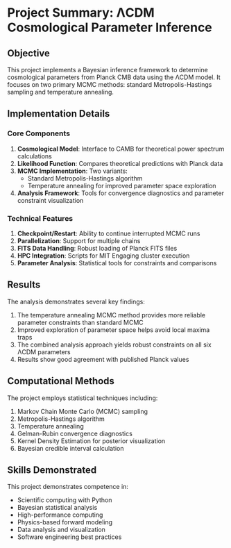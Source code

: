 # Project Summary: ΛCDM Cosmological Parameter Inference

## Objective
This project implements a Bayesian inference framework to determine cosmological parameters from Planck CMB data using the ΛCDM model. It focuses on two primary MCMC methods: standard Metropolis-Hastings sampling and temperature annealing.

## Implementation Details

### Core Components
1. **Cosmological Model**: Interface to CAMB for theoretical power spectrum calculations
2. **Likelihood Function**: Compares theoretical predictions with Planck data
3. **MCMC Implementation**: Two variants:
   - Standard Metropolis-Hastings algorithm
   - Temperature annealing for improved parameter space exploration
4. **Analysis Framework**: Tools for convergence diagnostics and parameter constraint visualization

### Technical Features
1. **Checkpoint/Restart**: Ability to continue interrupted MCMC runs
2. **Parallelization**: Support for multiple chains
3. **FITS Data Handling**: Robust loading of Planck FITS files
4. **HPC Integration**: Scripts for MIT Engaging cluster execution
5. **Parameter Analysis**: Statistical tools for constraints and comparisons

## Results

The analysis demonstrates several key findings:

1. The temperature annealing MCMC method provides more reliable parameter constraints than standard MCMC
2. Improved exploration of parameter space helps avoid local maxima traps
3. The combined analysis approach yields robust constraints on all six ΛCDM parameters
4. Results show good agreement with published Planck values

## Computational Methods

The project employs statistical techniques including:

1. Markov Chain Monte Carlo (MCMC) sampling
2. Metropolis-Hastings algorithm
3. Temperature annealing
4. Gelman-Rubin convergence diagnostics
5. Kernel Density Estimation for posterior visualization
6. Bayesian credible interval calculation

## Skills Demonstrated

This project demonstrates competence in:

- Scientific computing with Python
- Bayesian statistical analysis
- High-performance computing
- Physics-based forward modeling
- Data analysis and visualization
- Software engineering best practices